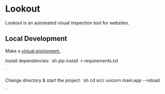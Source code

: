 # Lookout

Lookout is an automated visual inspection tool for websites.

## Local Development

Make a [virtual enviroment.](https://packaging.python.org/guides/installing-using-pip-and-virtual-environments/#creating-a-virtual-environment).

Install dependencies:
`sh
pip install -r requirements.txt

`

Change directory & start the project:
`sh
cd src/
uvicorn main:app --reload

`
